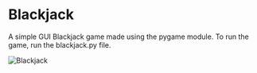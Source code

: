 # Blackjack
A simple GUI Blackjack game made using the pygame module. To run the game, run the blackjack.py file.

![Blackjack](https://user-images.githubusercontent.com/41476809/90986830-ac24ff80-e57d-11ea-9712-8a8ad15a4cda.png)
